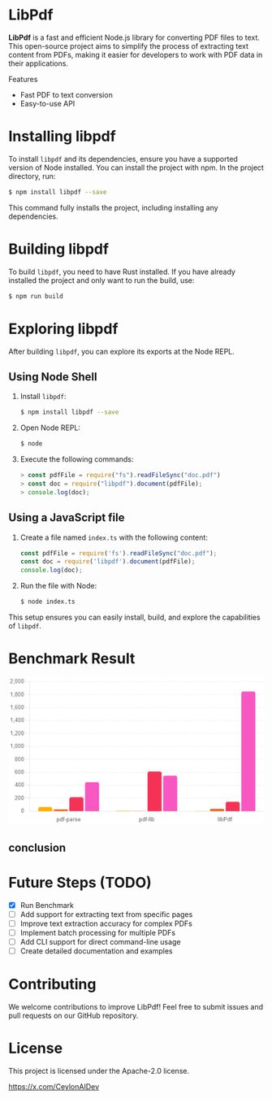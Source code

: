 # LibPdf

**LibPdf** is a fast and efficient Node.js library for converting PDF files to text. This open-source project aims to simplify the process of extracting text content from PDFs, making it easier for developers to work with PDF data in their applications.

Features
- Fast PDF to text conversion
- Easy-to-use API

# Installing libpdf

To install `libpdf` and its dependencies, ensure you have a supported version of Node installed. You can install the project with npm. In the project directory, run:

```bash
$ npm install libpdf --save
```

This command fully installs the project, including installing any dependencies.

# Building libpdf

To build `libpdf`, you need to have Rust installed. If you have already installed the project and only want to run the build, use:

```bash
$ npm run build
```

# Exploring libpdf

After building `libpdf`, you can explore its exports at the Node REPL.

## Using Node Shell

1. Install `libpdf`:
   ```bash
   $ npm install libpdf --save
   ```

2. Open Node REPL:
   ```bash
   $ node
   ```

3. Execute the following commands:
   ```javascript
   > const pdfFile = require("fs").readFileSync("doc.pdf")
   > const doc = require("libpdf").document(pdfFile);
   > console.log(doc);
   ```

## Using a JavaScript file

1. Create a file named `index.ts` with the following content:

   ```javascript
   const pdfFile = require('fs').readFileSync("doc.pdf");
   const doc = require('libpdf').document(pdfFile);
   console.log(doc);
   ```

2. Run the file with Node:

   ```bash
   $ node index.ts
   ```

This setup ensures you can easily install, build, and explore the capabilities of `libpdf`.

# Benchmark Result

![Benchmarking PDF Libraries.png](./benchmark%2FBenchmarking%20PDF%20Libraries.png)

## conclusion



# Future Steps (TODO)
- [x] Run Benchmark
- [ ] Add support for extracting text from specific pages
- [ ] Improve text extraction accuracy for complex PDFs
- [ ] Implement batch processing for multiple PDFs
- [ ] Add CLI support for direct command-line usage
- [ ] Create detailed documentation and examples

# Contributing
We welcome contributions to improve LibPdf! Feel free to submit issues and pull requests on our GitHub repository.

# License
This project is licensed under the Apache-2.0 license.

https://x.com/CeylonAIDev